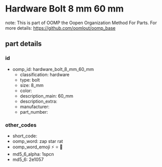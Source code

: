 # Hardware Bolt 8 mm 60 mm  

note: This is part of OOMP the Oopen Organization Method For Parts. For more details: https://github.com/oomlout/oomp_base

##  part details





### id
* oomp_id: hardware_bolt_8_mm_60_mm
  * classification: hardware
  * type: bolt
  * size: 8_mm
  * color: 
  * description_main: 60_mm
  * description_extra: 
  * manufacturer: 
  * part_number: 

### other_codes
* short_code: 
* oomp_word: zap star rat
* oomp_word_emoji :zap: :star: :rat:
* md5_6_alpha: 1spcn
* md5_6: 2e1057